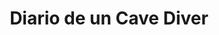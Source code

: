 ---
title: "Diario de un Cave Diver" # Título de tu homepage (aparecerá en la pestaña del navegador)
description: "Profundice en el buceo técnico y la exploración de cuevas. Este blog documenta metodologías, experiencias y topografías en ambientes subacuáticos desafiantes." 
---